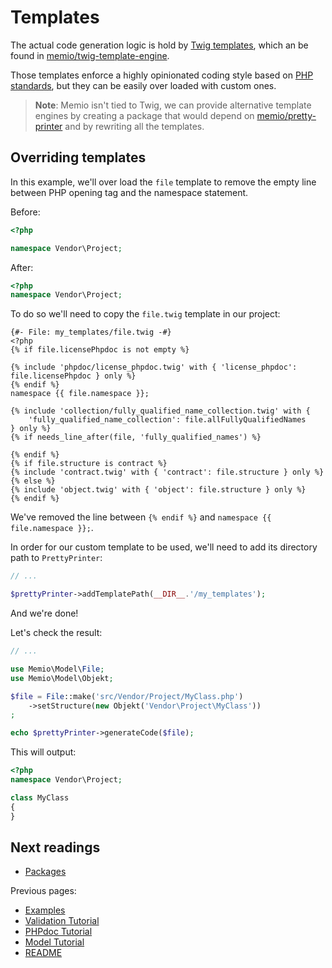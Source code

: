 # Templates

The actual code generation logic is hold by [Twig templates](http://twig.sensiolabs.org/),
which an be found in [memio/twig-template-engine](http://github.com/memio/twig-template-engine).

Those templates enforce a highly opinionated coding style based on [PHP standards](http://www.php-fig.org/),
but they can be easily over loaded with custom ones.

> **Note**: Memio isn't tied to Twig, we can provide alternative template engines
> by creating a package that would depend on [memio/pretty-printer](http://github.com/memio/pretty-printer)
> and by rewriting all the templates.

## Overriding templates

In this example, we'll over load the `file` template to remove the empty line
between PHP opening tag and the namespace statement.

Before:

```php
<?php

namespace Vendor\Project;
```

After:

```php
<?php
namespace Vendor\Project;
```

To do so we'll need to copy the `file.twig` template in our project:

```
{#- File: my_templates/file.twig -#}
<?php
{% if file.licensePhpdoc is not empty %}

{% include 'phpdoc/license_phpdoc.twig' with { 'license_phpdoc': file.licensePhpdoc } only %}
{% endif %}
namespace {{ file.namespace }};

{% include 'collection/fully_qualified_name_collection.twig' with {
    'fully_qualified_name_collection': file.allFullyQualifiedNames
} only %}
{% if needs_line_after(file, 'fully_qualified_names') %}

{% endif %}
{% if file.structure is contract %}
{% include 'contract.twig' with { 'contract': file.structure } only %}
{% else %}
{% include 'object.twig' with { 'object': file.structure } only %}
{% endif %}
```

We've removed the line between `{% endif %}` and `namespace {{ file.namespace }};`.

In order for our custom template to be used, we'll need to add its directory path to `PrettyPrinter`:

```php
// ...

$prettyPrinter->addTemplatePath(__DIR__.'/my_templates');
```

And we're done!

Let's check the result:

```php
// ...

use Memio\Model\File;
use Memio\Model\Objekt;

$file = File::make('src/Vendor/Project/MyClass.php')
    ->setStructure(new Objekt('Vendor\Project\MyClass'))
;

echo $prettyPrinter->generateCode($file);
```

This will output:

```php
<?php
namespace Vendor\Project;

class MyClass
{
}
```

## Next readings

* [Packages](06-packages.md)

Previous pages:

* [Examples](04-examples.md)
* [Validation Tutorial](03-validation-tutorial.md)
* [PHPdoc Tutorial](02-phpdoc-tutorial.md)
* [Model Tutorial](01-model-tutorial.md)
* [README](../README.md)
